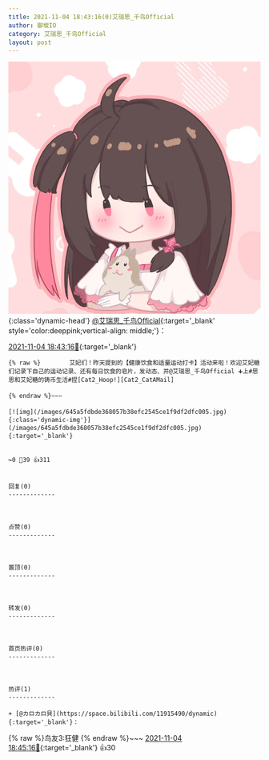 ```yaml
---
title: 2021-11-04 18:43:16(0)艾瑞思_千鸟Official
author: 御坂IO
category: 艾瑞思_千鸟Official
layout: post
---
```


![img](/images/7e08840c56f251de28bdf766b647bd5fe9a5d50a.jpg){:class='dynamic-head'}
[@艾瑞思_千鸟Official](https://space.bilibili.com/1090010845/dynamic){:target='_blank' style='color:deeppink;vertical-align: middle;'}：

[2021-11-04 18:43:16🔗](https://t.bilibili.com/589201635352529962){:target='_blank'}

~~~
{% raw %}        艾妃们！昨天提到的【健康饮食和适量运动打卡】活动来啦！欢迎艾妃糖们记录下自己的运动记录、还有每日饮食的皂片，发动态、并@艾瑞思_千鸟Official ➕上#思思和艾妃糖的铸币生活#捏[Cat2_Hoop!][Cat2_CatAMail]
      
{% endraw %}~~~

[![img](/images/645a5fdbde368057b38efc2545ce1f9df2dfc005.jpg){:class='dynamic-img'}](/images/645a5fdbde368057b38efc2545ce1f9df2dfc005.jpg){:target='_blank'}


↪️0 💬39 👍311


回复(0)
-------------



点赞(0)
-------------



置顶(0)
-------------



转发(0)
-------------



首页热评(0)
-------------



热评(1)
-------------

+ [@カロカロ貝](https://space.bilibili.com/11915490/dynamic){:target='_blank'}：
~~~
{% raw %}鸟友3:狂健
{% endraw %}~~~
[2021-11-04 18:45:16🔗](https://t.bilibili.com/589201635352529962#reply5702860566){:target='_blank'} 👍30


